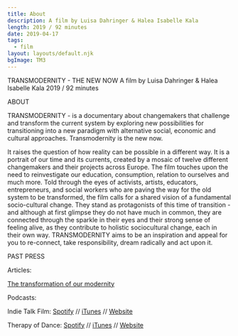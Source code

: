 ```yaml
---
title: About
description: A film by Luisa Dahringer & Halea Isabelle Kala
length: 2019 / 92 minutes
date: 2019-04-17
tags:
  - film
layout: layouts/default.njk
bgImage: TM3
---
```


TRANSMODERNITY - THE NEW NOW
A film by Luisa Dahringer & Halea Isabelle Kala
2019 / 92 minutes

ABOUT

TRANSMODERNITY -  is a documentary about changemakers that challenge and transform the current system by exploring new possibilities for transitioning into a new paradigm with alternative social, economic and cultural approaches. Transmodernity is the new now.

It raises the question of how reality can be possible in a different way. It is a portrait of our time and its currents, created by a mosaic of twelve different changemakers and their projects across Europe.
The film touches upon the need to reinvestigate our education, consumption, relation to ourselves and much more. Told through the eyes of activists, artists, educators, entrepreneurs, and social workers who are paving the way for the old system to be transformed, the film calls for a shared vision of a fundamental socio-cultural change.
They stand as protagonists of this time of transition - and although at first glimpse they do not have much in common, they are connected through the sparkle in their eyes and their strong sense of feeling alive, as they contribute to holistic sociocultural change, each in their own way.
TRANSMODERNITY aims to be an inspiration and appeal for you to re-connect, take responsibility, dream radically and act upon it.

PAST PRESS


Articles:

[The transformation of our modernity](https://medium.com/femgems/the-trans-formation-of-our-modernity-8068ff4aeac7)


Podcasts:

Indie Talk Film:
[Spotify](https://spoti.fi/3cFSuE9) //
[iTunes](https://apple.co/2Ebc5z2) //
[Website](https://bit.ly/2RYuhBi)

Therapy of Dance:
[Spotify](https://open.spotify.com/episode/6dRjHlQLqgx2aL6FNioxEg?si=sK-CKHSnR4WERgNHv5Dz1Q) //
[iTunes](https://podcasts.apple.com/us/podcast/therapy-of-dance-in-conversation/id1465784324) //
[Website](https://wavve.link/gEiBitscG)


